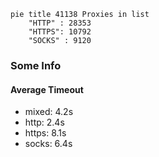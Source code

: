 
```mermaid
pie title 41138 Proxies in list
    "HTTP" : 28353
    "HTTPS": 10792
    "SOCKS" : 9120
```

### Some Info
#### Average Timeout

- mixed: 4.2s
- http: 2.4s
- https: 8.1s
- socks: 6.4s